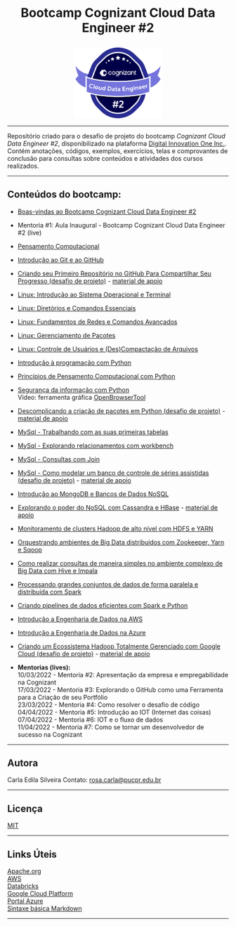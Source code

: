 # <p align="center">Bootcamp Cognizant Cloud Data Engineer #2</p>

<p align="center"><img src="https://github.com/rosacarla/DIO-cloud-data-engineer/blob/main/001%20bootcamp-cognizant-cloud-data-engineer%232/logo-bootcamp%232.png" width="200"></p>

--- 

Repositório criado para o desafio de projeto do bootcamp *Cognizant Cloud Data Engineer #2*, disponibilizado na plataforma [Digital Innovation One Inc.](https://web.dio.me). Contém anotações, códigos, exemplos, exercícios, telas e comprovantes de conclusão para consultas sobre conteúdos e atividades dos cursos realizados.

---

## **Conteúdos do bootcamp:**
- [Boas-vindas ao Bootcamp Cognizant Cloud Data Engineer #2](https://github.com/rosacarla/DIO-cloud-data-engineer/tree/main/001%20bootcamp-cognizant-cloud-data-engineer%232)
- Mentoria #1: Aula Inaugural - Bootcamp Cognizant Cloud Data Engineer #2 (live)
- [Pensamento Computacional](https://github.com/rosacarla/DIO-cloud-data-engineer/tree/main/002%20pensamento-computacional)
- [Introdução ao Git e ao GitHub](https://github.com/rosacarla/DIO-cloud-data-engineer/tree/main/003%20introducao-git-github)
- [Criando seu Primeiro Repositório no GitHub Para Compartilhar Seu Progresso (desafio de projeto)](https://github.com/rosacarla/DIO-cloud-data-engineer) - [material de apoio](https://github.com/rosacarla/DIO-cloud-data-engineer/tree/main/004%20desafio-projeto-git-github)
- [Linux: Introdução ao Sistema Operacional e Terminal](https://github.com/rosacarla/DIO-cloud-data-engineer/tree/main/005%20linux)
- [Linux: Diretórios e Comandos Essenciais](https://github.com/rosacarla/DIO-cloud-data-engineer/tree/main/005%20linux)
- [Linux: Fundamentos de Redes e Comandos Avançados](https://github.com/rosacarla/DIO-cloud-data-engineer/tree/main/005%20linux)
- [Linux: Gerenciamento de Pacotes](https://github.com/rosacarla/DIO-cloud-data-engineer/tree/main/005%20linux)
- [Linux: Controle de Usuários e (Des)Compactação de Arquivos](https://github.com/rosacarla/DIO-cloud-data-engineer/tree/main/005%20linux)
- [Introdução à programação com Python](https://github.com/rosacarla/DIO-cloud-data-engineer/tree/main/006%20python)
- [Princípios de Pensamento Computacional com Python](https://github.com/rosacarla/DIO-cloud-data-engineer/tree/main/007%20pensamento%20computacional%20python)
- [Segurança da informação com Python](https://github.com/rosacarla/DIO-cloud-data-engineer/tree/main/008%20seguranca%20informacao%20python)
  <br/>Vídeo: ferramenta gráfica [OpenBrowserTool](https://screencast-o-matic.com/watch/c3ewhAVqFve)
- [Descomplicando a criação de pacotes em Python (desafio de projeto)](https://github.com/rosacarla/package_simple_project) - [material de apoio](https://github.com/rosacarla/DIO-cloud-data-engineer/tree/main/012%20desafio-projeto-pacotes-python)
- [MySql - Trabalhando com as suas primeiras tabelas](https://github.com/rosacarla/DIO-cloud-data-engineer/tree/main/013%20SQL)
- [MySql - Explorando relacionamentos com workbench](https://github.com/rosacarla/DIO-cloud-data-engineer/tree/main/013%20SQL)
- [MySql - Consultas com Join](https://github.com/rosacarla/DIO-cloud-data-engineer/tree/main/013%20SQL)
- [MySql - Como modelar um banco de controle de séries assistidas (desafio de projeto)](https://github.com/rosacarla/Movies-control-project) - [material de apoio](https://github.com/rosacarla/DIO-cloud-data-engineer/tree/main/014%20desafio-projeto-mysql)
- [Introdução ao MongoDB e Bancos de Dados NoSQL](https://github.com/rosacarla/DIO-cloud-data-engineer/tree/main/015%20mongoDB%20e%20NoSQL)
- [Explorando o poder do NoSQL com Cassandra e HBase](https://github.com/rosacarla/DIO-cloud-data-engineer/tree/main/016%20NoSQL-Cassandra-HBase) - [material de apoio](https://github.com/rosacarla/DIO-Aceleracao-4-HBase-Cassandra)
- [Monitoramento de clusters Hadoop de alto nível com HDFS e YARN](https://github.com/rosacarla/DIO-cloud-data-engineer/tree/main/017%20clusters-hadoop-hdfs-yarn)
- [Orquestrando ambientes de Big Data distribuídos com Zookeeper, Yarn e Sqoop](https://github.com/rosacarla/DIO-cloud-data-engineer/tree/main/018%20big-data-zookeeper-yarn-sqoop)
- [Como realizar consultas de maneira simples no ambiente complexo de Big Data com Hive e Impala](https://github.com/rosacarla/DIO-cloud-data-engineer/tree/main/019%20big-data-hive-impala)
- [Processando grandes conjuntos de dados de forma paralela e distribuída com Spark](https://github.com/rosacarla/DIO-cloud-data-engineer/tree/main/020%20processando-dados-spark)
- [Criando pipelines de dados eficientes com Spark e Python](https://github.com/rosacarla/DIO-cloud-data-engineer/tree/main/021%20pipelines-spark-python)
- [Introdução a Engenharia de Dados na AWS](https://github.com/rosacarla/DIO-cloud-data-engineer/tree/main/022%20engenharia-dados-aws)
- [Introdução a Engenharia de Dados na Azure]()
- [Criando um Ecossistema Hadoop Totalmente Gerenciado com Google Cloud (desafio de projeto)]() - [material de apoio](https://github.com/rosacarla/Dio-desafio-dataproc)

- **Mentorias (lives):** <br/>
    10/03/2022 - Mentoria #2: Apresentação da empresa e empregabilidade na Cognizant <br/>
    17/03/2022 - Mentoria #3: Explorando o GitHub como uma Ferramenta para a Criação de seu Portfólio <br/>
    23/03/2022 - Mentoria #4: Como resolver o desafio de código <br/>
    04/04/2022 - Mentoria #5: Introdução ao IOT (Internet das coisas) </br>
    07/04/2022 - Mentoria #6: IOT e o fluxo de dados </br>
    11/04/2022 - Mentoria #7: Como se tornar um desenvolvedor de sucesso na Cognizant

---

## Autora
Carla Edila Silveira
Contato: rosa.carla@pucpr.edu.br

---

## Licença
[MIT](https://choosealicense.com/licenses/mit/)

---

## Links Úteis
[Apache.org](https://www.apache.org/) </br>
[AWS](https://aws.amazon.com/pt/console/) </br>
[Databricks](https://databricks.com/) </br>
[Google Cloud Platform](https://cloud.google.com/) </br>
[Portal Azure](https://azure.microsoft.com/pt-br/) </br>
[Sintaxe básica Markdown](https://www.markdownguide.org) </br>

---
